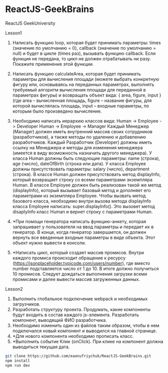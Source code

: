 # ReactJS-GeekBrains
ReactJS GeekUniversity

Lesson1
1. Написать функцию loop, которая будет принимать параметры: times (значение по умолчанию = 0), callback (значение по умолчанию = null) и будет в цикле (times раз), вызывать функцию callback. Если функция не передана, то цикл не должен отрабатывать ни разу. Покажите применение этой функции.
2. Написать функцию calculateArea, которая будет принимать параметры для вычисления площади (можете выбрать конкретную фигуру или, основываясь на переданных параметрах, выполнять требуемый алгоритм вычисления площади для переданной в параметрах фигуры) и возвращать объект вида: { area, figure, input } (где area – вычисленная площадь, figure – название фигуры, для которой вычислялась площадь, input – входные параметры, по которым было произведено вычисление.
3. Необходимо написать иерархию классов вида:
Human -> Employee -> Developer
Human -> Employee -> Manager
Каждый Менеджер (Manager) должен иметь внутренний массив своих сотрудников (разработчиков), а также методы по удалению и добавлению разработчиков.
Каждый Разработчик (Developer) должны иметь ссылку на Менеджера и методы для изменения менеджера (имеется в виду возможность назначить другого менеджера).
У класса Human должны быть следующие параметры: name (строка), age (число), dateOfBirth (строка или дата).
У класса Employee должны присутствовать параметры: salary (число), department (строка).
В классе Human должен присутствовать метод displayInfo, который возвращает строку со всеми параметрами экземпляра Human.
В классе Employee должен быть реализован такой же метод (displayInfo), который вызывает базовый метод и дополняет его параметрами из экземпляра Employee.
Чтобы вызвать метод базового класса, необходимо внутри вызова метода displayInfo класса Employee написать: super.displayInfo(). Это вызовет метод disaplyInfo класс Human и вернет строку с параметрами Human.

4. *При помощи генератора написать функцию-анкету, которая запрашивает у пользователя на ввод параметры и передает их в генератор. В конце, когда генератор завершается, он должен вернуть все введенные входные параметры в виде объекта. Этот объект нужно вывести в консоли.
5. *Написать цикл, который создает массив промисов. Внутри каждого промиса происходит обращение к ресурсу (https://jsonplaceholder.typicode.com/users/number), где вместо number подставляется число от 1 до 10. В итоге должно получиться 10 промисов. Следует дождаться выполнения загрузки всеми промисами и далее вывести массив загруженных данных.

Lesson2
1. Выполнить глобальное подключение webpack и необходимых загрузчиков.
2. Разработать структуру проекта. Продумать, какие компоненты будут входить в состав каждого js-элемента. Разработать компонент, выводящий ФИО разработчика.
3. Необходимо изменить один из файлов таким образом, чтобы в нем подключался новый компонент и выводился на главной странице.
4. *Для нового компонента необходимо прописать класс.
5. *Выполнить событие Клик (onClick). При клике на компонент должна выводиться текущая дата.

```bash
git clone https://github.com/eaonufriychuk/ReactJS-GeekBrains.git
npm install
npm run dev
```

